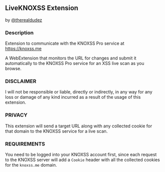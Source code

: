 ## LiveKNOXSS Extension

by [@therealdudez](https://twitter.com/therealdudez)

### Description

Extension to communicate with the KNOXSS Pro service at https://knoxss.me

A WebExtension that monitors the URL for changes and submit it automatically to the KNOXSS Pro service for an XSS live scan as you browse.

### DISCLAIMER

I will not be responsible or liable, directly or indirectly, in any way for any loss or damage of any kind incurred as a result of the usage of this extension.

### PRIVACY

This extension will send a target URL along with any collected cookie for that domain to the KNOXSS service for a live scan.

### REQUIREMENTS

You need to be logged into your KNOXSS account first, since each request to the KNOXSS server will add a `Cookie` header with all the collected cookies for the `knoxss.me` domain.
